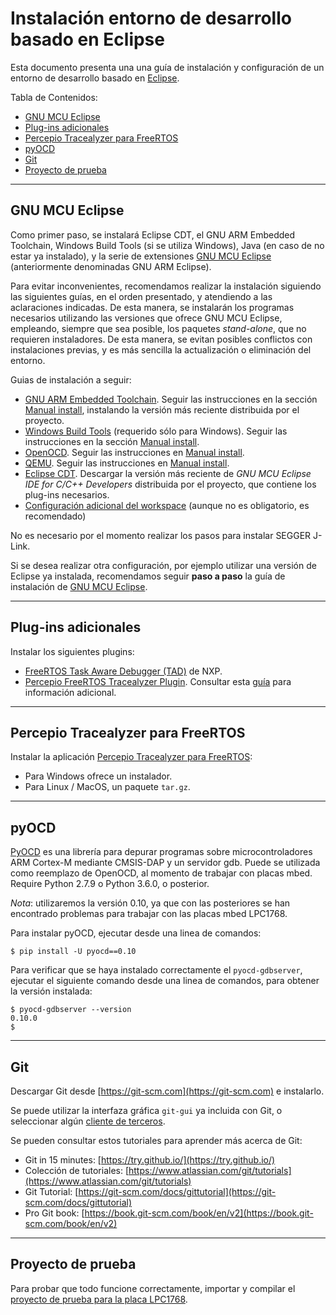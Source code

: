 # Instalación entorno de desarrollo basado en Eclipse
Esta documento presenta una una guía de instalación y configuración de un entorno de desarrollo basado en [Eclipse](http://www.eclipse.org).

Tabla de Contenidos:
- [GNU MCU Eclipse](#gnu-mcu-eclipse)
- [Plug-ins adicionales](#plug-ins-adicionales)
- [Percepio Tracealyzer para FreeRTOS](#percepio-tracealyzer-para-freertos)
- [pyOCD](#pyocd)
- [Git](#git)
- [Proyecto de prueba](#proyecto-de-prueba)

---

## GNU MCU Eclipse
Como primer paso, se instalará Eclipse CDT, el GNU ARM Embedded Toolchain, Windows Build Tools (si se utiliza Windows), Java (en caso de no estar ya instalado), y la serie de extensiones [GNU MCU Eclipse](https://gnu-mcu-eclipse.github.io/) (anteriormente denominadas GNU ARM Eclipse).

Para evitar inconvenientes, recomendamos realizar la instalación siguiendo las siguientes guías, en el orden presentado, y atendiendo a las aclaraciones indicadas. De esta manera, se instalarán los programas necesarios utilizando las versiones que ofrece GNU MCU Eclipse, empleando, siempre que sea posible, los paquetes _stand-alone_, que no requieren instaladores. De esta manera, se evitan posibles conflictos con instalaciones previas, y es más sencilla la actualización o eliminación del entorno.

Guias de instalación a seguir:
* [GNU ARM Embedded Toolchain](https://gnu-mcu-eclipse.github.io/toolchain/arm/install/). Seguir las instrucciones en la sección [Manual install](https://gnu-mcu-eclipse.github.io/toolchain/arm/install/#manual-install), instalando la versión más reciente distribuida por el proyecto.
* [Windows Build Tools](https://gnu-mcu-eclipse.github.io/windows-build-tools/install/) (requerido sólo para Windows). Seguir las instrucciones en la sección [Manual install](https://gnu-mcu-eclipse.github.io/windows-build-tools/install/#manual-install).
* [OpenOCD](https://gnu-mcu-eclipse.github.io/openocd/install). Seguir las instrucciones en [Manual install](https://gnu-mcu-eclipse.github.io/openocd/install/#manual-install).
* [QEMU](https://gnu-mcu-eclipse.github.io/qemu/install/). Seguir las instrucciones en [Manual install](https://gnu-mcu-eclipse.github.io/qemu/install/#manual-install).
* [Eclipse CDT](https://gnu-mcu-eclipse.github.io/plugins/install/). Descargar la versión más reciente de _GNU MCU Eclipse IDE for C/C++ Developers_ distribuida por el proyecto, que contiene los plug-ins necesarios.
* [Configuración adicional del workspace](https://gnu-mcu-eclipse.github.io/eclipse/workspace/preferences) (aunque no es obligatorio, es recomendado)

No es necesario por el momento realizar los pasos para instalar SEGGER J-Link.

Si se desea realizar otra configuración, por ejemplo utilizar una versión de Eclipse ya instalada, recomendamos seguir **paso a paso** la guía de instalación de [GNU MCU Eclipse](https://gnu-mcu-eclipse.github.io/install/).

---

## Plug-ins adicionales
Instalar los siguientes plugins:
* [FreeRTOS Task Aware Debugger (TAD)](https://mcuoneclipse.com/2016/07/06/freertos-kernel-awareness-for-eclipse-from-nxp/) de NXP.
* [Percepio FreeRTOS Tracealyzer Plugin](https://percepio.com/docs/FreeRTOS/manual/Recorder.html#eclipse). Consultar esta [guía](https://mcuoneclipse.com/2017/03/08/percepio-freertos-tracealyzer-plugin-for-eclipse/) para información adicional.

---

## Percepio Tracealyzer para FreeRTOS
Instalar la aplicación [Percepio Tracealyzer para FreeRTOS](https://percepio.com/tz/freertostrace/):
* Para Windows ofrece un instalador.
* Para Linux / MacOS, un paquete `tar.gz`.

---

## pyOCD

[PyOCD](https://github.com/mbedmicro/pyOCD) es una librería para depurar programas sobre microcontroladores ARM Cortex-M mediante CMSIS-DAP y un servidor gdb. Puede se utilizada como reemplazo de OpenOCD, al momento de trabajar con placas mbed. Require Python 2.7.9 o Python 3.6.0, o posterior.

*Nota*: utilizaremos la versión 0.10, ya que con las posteriores se han encontrado problemas para trabajar con las placas mbed LPC1768.

Para instalar pyOCD, ejecutar desde una linea de comandos:
```
$ pip install -U pyocd==0.10
```
Para verificar que se haya instalado correctamente el `pyocd-gdbserver`, ejecutar el siguiente comando desde una linea de comandos, para obtener la versión instalada:
```
$ pyocd-gdbserver --version
0.10.0
$
```

---

## Git
Descargar Git desde [https://git-scm.com](https://git-scm.com) e instalarlo.

Se puede utilizar la interfaza gráfica `git-gui` ya incluida con Git, o seleccionar algún [cliente de terceros](https://git-scm.com/downloads/guis).

Se pueden consultar estos tutoriales para aprender más acerca de Git:
* Git in 15 minutes: [https://try.github.io/](https://try.github.io/)
* Colección de tutoriales: [https://www.atlassian.com/git/tutorials](https://www.atlassian.com/git/tutorials)
* Git Tutorial: [https://git-scm.com/docs/gittutorial](https://git-scm.com/docs/gittutorial)
* Pro Git book: [https://book.git-scm.com/book/en/v2](https://book.git-scm.com/book/en/v2)

---

## Proyecto de prueba
Para probar que todo funcione correctamente, importar y compilar el [proyecto de prueba para la placa LPC1768](https://github.com/if025-pm-unpsjb/mbed-blinky-makefile).

